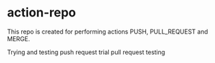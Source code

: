 # action-repo
This repo is created for performing actions PUSH, PULL_REQUEST and MERGE.

Trying and testing push request
trial pull request testing
